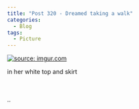 ```yaml
---
title: "Post 320 - Dreamed taking a walk"
categories:
  - Blog
tags:
  - Picture
---
```


<a href="https://imgur.com/O4wDiHM"><img src="https://i.imgur.com/O4wDiHM.jpg" title="source: imgur.com" /></a>

in her white top and skirt 

<br/>
<br/>
..

<script src="https://utteranc.es/client.js"
        repo="serendipityinlife/serendipityinlife.github.io"
        issue-term="pathname"
        theme="github-light"
        crossorigin="anonymous"
        async>
</script>
